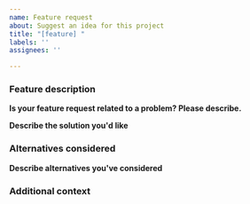 ```yaml
---
name: Feature request
about: Suggest an idea for this project
title: "[feature] "
labels: ''
assignees: ''

---
```


### Feature description

**Is your feature request related to a problem? Please describe.**

<!-- A clear and concise description of what the problem is. Ex. I'm always frustrated when [...] -->

**Describe the solution you'd like**

<!-- A clear and concise description of what you want to happen. -->

<!-- Add screenshots about the feature request here. -->

### Alternatives considered

**Describe alternatives you've considered**

<!-- A clear and concise description of any alternative solutions or features you've considered. -->

### Additional context

<!-- Add any other context about the feature request here. -->
